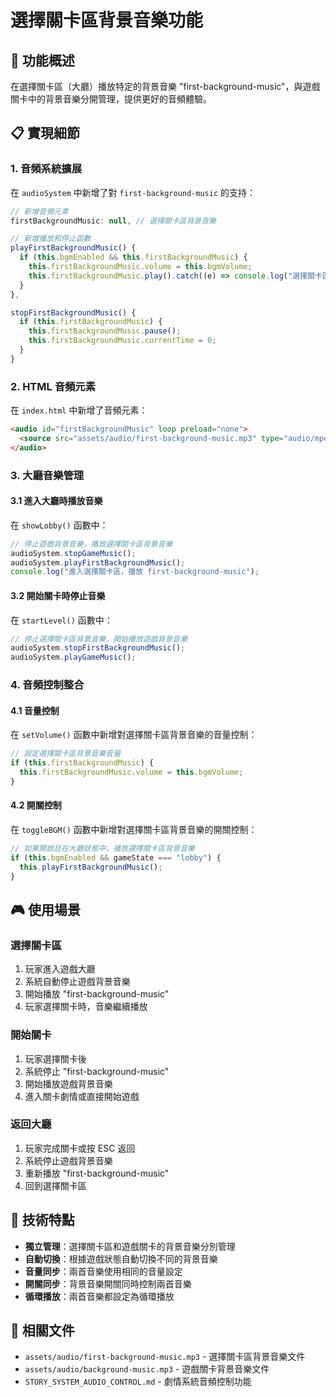 # 選擇關卡區背景音樂功能

## 🎵 功能概述

在選擇關卡區（大廳）播放特定的背景音樂 "first-background-music"，與遊戲關卡中的背景音樂分開管理，提供更好的音頻體驗。

## 📋 實現細節

### 1. 音頻系統擴展

在 `audioSystem` 中新增了對 `first-background-music` 的支持：

```javascript
// 新增音頻元素
firstBackgroundMusic: null, // 選擇關卡區背景音樂

// 新增播放和停止函數
playFirstBackgroundMusic() {
  if (this.bgmEnabled && this.firstBackgroundMusic) {
    this.firstBackgroundMusic.volume = this.bgmVolume;
    this.firstBackgroundMusic.play().catch((e) => console.log("選擇關卡區背景音樂播放失敗:", e));
  }
},

stopFirstBackgroundMusic() {
  if (this.firstBackgroundMusic) {
    this.firstBackgroundMusic.pause();
    this.firstBackgroundMusic.currentTime = 0;
  }
}
```

### 2. HTML 音頻元素

在 `index.html` 中新增了音頻元素：

```html
<audio id="firstBackgroundMusic" loop preload="none">
  <source src="assets/audio/first-background-music.mp3" type="audio/mpeg" />
</audio>
```

### 3. 大廳音樂管理

#### 3.1 進入大廳時播放音樂
在 `showLobby()` 函數中：

```javascript
// 停止遊戲背景音樂，播放選擇關卡區背景音樂
audioSystem.stopGameMusic();
audioSystem.playFirstBackgroundMusic();
console.log("進入選擇關卡區，播放 first-background-music");
```

#### 3.2 開始關卡時停止音樂
在 `startLevel()` 函數中：

```javascript
// 停止選擇關卡區背景音樂，開始播放遊戲背景音樂
audioSystem.stopFirstBackgroundMusic();
audioSystem.playGameMusic();
```

### 4. 音頻控制整合

#### 4.1 音量控制
在 `setVolume()` 函數中新增對選擇關卡區背景音樂的音量控制：

```javascript
// 設定選擇關卡區背景音樂音量
if (this.firstBackgroundMusic) {
  this.firstBackgroundMusic.volume = this.bgmVolume;
}
```

#### 4.2 開關控制
在 `toggleBGM()` 函數中新增對選擇關卡區背景音樂的開關控制：

```javascript
// 如果開啟且在大廳狀態中，播放選擇關卡區背景音樂
if (this.bgmEnabled && gameState === "lobby") {
  this.playFirstBackgroundMusic();
}
```

## 🎮 使用場景

### 選擇關卡區
1. 玩家進入遊戲大廳
2. 系統自動停止遊戲背景音樂
3. 開始播放 "first-background-music"
4. 玩家選擇關卡時，音樂繼續播放

### 開始關卡
1. 玩家選擇關卡後
2. 系統停止 "first-background-music"
3. 開始播放遊戲背景音樂
4. 進入關卡劇情或直接開始遊戲

### 返回大廳
1. 玩家完成關卡或按 ESC 返回
2. 系統停止遊戲背景音樂
3. 重新播放 "first-background-music"
4. 回到選擇關卡區

## 🔧 技術特點

- **獨立管理**：選擇關卡區和遊戲關卡的背景音樂分別管理
- **自動切換**：根據遊戲狀態自動切換不同的背景音樂
- **音量同步**：兩首音樂使用相同的音量設定
- **開關同步**：背景音樂開關同時控制兩首音樂
- **循環播放**：兩首音樂都設定為循環播放

## 📁 相關文件

- `assets/audio/first-background-music.mp3` - 選擇關卡區背景音樂文件
- `assets/audio/background-music.mp3` - 遊戲關卡背景音樂文件
- `STORY_SYSTEM_AUDIO_CONTROL.md` - 劇情系統音頻控制功能 